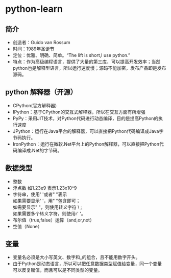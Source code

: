 # python-learn
## 简介
- 创造者：Guido van Rossum
- 时间：1989年圣诞节
- 定位：优雅、明确、简单。“The lift is short,I use python.”
- 特点：作为高级编程语言，提供了大量的第三库，可以提高开发效率；当然python也是解释型语言，所以运行速度慢；源码不能加密，发布产品即是发布源码。
## python 解释器（开源）
- CPython(官方解释器)
- IPython：基于CPython的交互式解释器，所以在交互方面有所增强
- PyPy：采用JIT技术，对Python代码进行动态编译，目的是提高Python的执行速度
- JPython：运行在Java平台的解释器，可以直接把Python代码编译成Java字节码执行。
- IronPython：运行在微软.Net平台上的Python解释器，可以直接把Python代码编译成.Net的字节码。
## 数据类型
- 整数
- 浮点数 如1.23e9 表示1.23x10^9
- 字符串，使用' '或者" "表示<br>如果需要显示' '，用" "包含即可；<br> 如需要显示" "，则使用转义字符 \\ ;<br> 如果需要多个转义字符，则使用r' '。
- 布尔值（true,false）运算（and,or,not）
- 空值（None）
## 变量
- 变量名必须是大小写英文、数字和_的组合，且不能用数字开头。
- 由于Python是动态语言，所以可以把任意数据类型赋值给变量，同一个变量可以反复赋值，而且可以是不同类型的变量。
